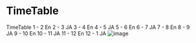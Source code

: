 # TimeTable
TimeTable
1 - 2	En
2 - 3	JA
3 - 4	En
4 - 5	JA
5 - 6	En
6 - 7	JA
7 - 8	En
8 - 9	JA
9 - 10	En
10 - 11	JA
11 - 12	En
12 - 1	JA
![image](https://github.com/user-attachments/assets/9e5b9308-5797-4dc5-9d1b-bf897bb09185)

